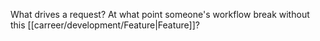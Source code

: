 What drives a request? At what point someone's workflow break without this [[carreer/development/Feature|Feature]]?
